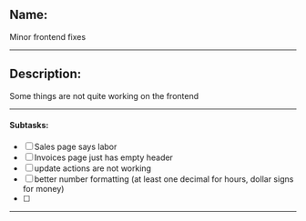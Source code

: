 ## Name:
Minor frontend fixes

---
## Description:
Some things are not quite working on the frontend

---
#### Subtasks:
- [ ] Sales page says labor
- [ ] Invoices page just has empty header
- [ ] update actions are not working
- [ ] better number formatting (at least one decimal for hours, dollar signs for money)
- [ ] 

---